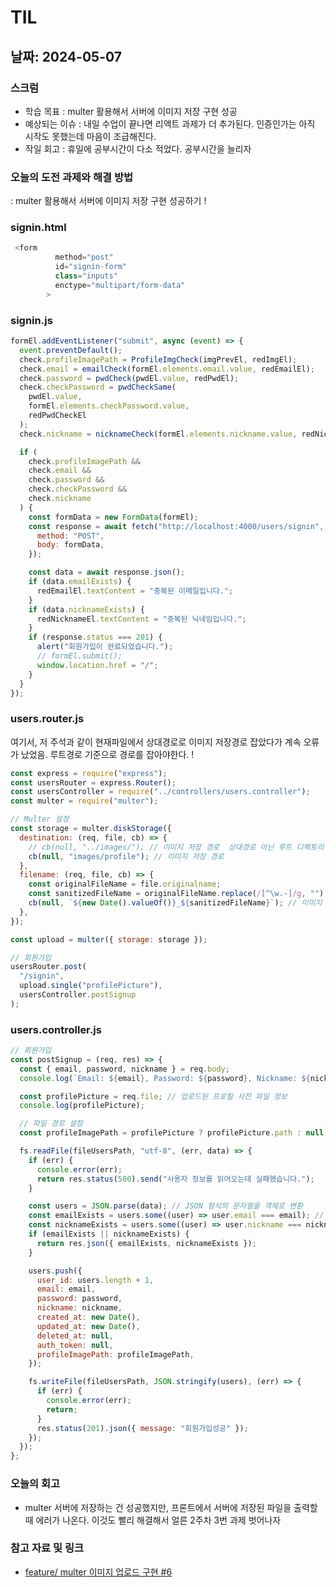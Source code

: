 # TIL

## 날짜: 2024-05-07

### 스크럼

- 학습 목표 : multer 활용해서 서버에 이미지 저장 구현 성공
- 예상되는 이슈 : 내일 수업이 끝나면 리액트 과제가 더 추가된다. 인증인가는 아직 시작도 못했는데 마음이 조급해진다.
- 작일 회고 : 휴일에 공부시간이 다소 적었다. 공부시간을 늘리자

### 오늘의 도전 과제와 해결 방법

: multer 활용해서 서버에 이미지 저장 구현 성공하기 !

### signin.html

```javascript
 <form
          method="post"
          id="signin-form"
          class="inputs"
          enctype="multipart/form-data"
        >
```

### signin.js

```javascript
formEl.addEventListener("submit", async (event) => {
  event.preventDefault();
  check.profileImagePath = ProfileImgCheck(imgPrevEl, redImgEl);
  check.email = emailCheck(formEl.elements.email.value, redEmailEl);
  check.password = pwdCheck(pwdEl.value, redPwdEl);
  check.checkPassword = pwdCheckSame(
    pwdEl.value,
    formEl.elements.checkPassword.value,
    redPwdCheckEl
  );
  check.nickname = nicknameCheck(formEl.elements.nickname.value, redNicknameEl);

  if (
    check.profileImagePath &&
    check.email &&
    check.password &&
    check.checkPassword &&
    check.nickname
  ) {
    const formData = new FormData(formEl);
    const response = await fetch("http://localhost:4000/users/signin", {
      method: "POST",
      body: formData,
    });

    const data = await response.json();
    if (data.emailExists) {
      redEmailEl.textContent = "중복된 이메일입니다.";
    }
    if (data.nicknameExists) {
      redNicknameEl.textContent = "중복된 닉네임입니다.";
    }
    if (response.status === 201) {
      alert("회원가입이 완료되었습니다.");
      // formEl.submit();
      window.location.href = "/";
    }
  }
});
```

### users.router.js

여기서, 저 주석과 같이 현재파일에서 상대경로로 이미지 저장경로 잡았다가 계속 오류가 났었음.
루트경로 기준으로 경로를 잡아야한다. !

```javascript
const express = require("express");
const usersRouter = express.Router();
const usersController = require("../controllers/users.controller");
const multer = require("multer");

// Multer 설정
const storage = multer.diskStorage({
  destination: (req, file, cb) => {
    // cb(null, "../images/"); // 이미지 저장 경로  상대경로 아닌 루트 디렉토리 기준으로 경로 설정
    cb(null, "images/profile"); // 이미지 저장 경로
  },
  filename: (req, file, cb) => {
    const originalFileName = file.originalname;
    const sanitizedFileName = originalFileName.replace(/[^\w.-]/g, ""); //  파일명에 포함된 특수문자나 공백을 제거
    cb(null, `${new Date().valueOf()}_${sanitizedFileName}`); // 이미지 파일명
  },
});

const upload = multer({ storage: storage });

// 회원가입
usersRouter.post(
  "/signin",
  upload.single("profilePicture"),
  usersController.postSignup
);
```

### users.controller.js

```javascript
// 회원가입
const postSignup = (req, res) => {
  const { email, password, nickname } = req.body;
  console.log(`Email: ${email}, Password: ${password}, Nickname: ${nickname}`);

  const profilePicture = req.file; // 업로드된 프로필 사진 파일 정보
  console.log(profilePicture);

  // 파일 경로 설정
  const profileImagePath = profilePicture ? profilePicture.path : null;

  fs.readFile(fileUsersPath, "utf-8", (err, data) => {
    if (err) {
      console.error(err);
      return res.status(500).send("사용자 정보를 읽어오는데 실패했습니다.");
    }

    const users = JSON.parse(data); // JSON 형식의 문자열을 객체로 변환
    const emailExists = users.some((user) => user.email === email); // 중복 이메일 체크
    const nicknameExists = users.some((user) => user.nickname === nickname); // 중복 닉네임 체크
    if (emailExists || nicknameExists) {
      return res.json({ emailExists, nicknameExists });
    }

    users.push({
      user_id: users.length + 1,
      email: email,
      password: password,
      nickname: nickname,
      created_at: new Date(),
      updated_at: new Date(),
      deleted_at: null,
      auth_token: null,
      profileImagePath: profileImagePath,
    });

    fs.writeFile(fileUsersPath, JSON.stringify(users), (err) => {
      if (err) {
        console.error(err);
        return;
      }
      res.status(201).json({ message: "회원가입성공" });
    });
  });
};
```

### 오늘의 회고

- multer 서버에 저장하는 건 성공했지만, 프론트에서 서버에 저장된 파일을 출력할때 에러가 나온다. 이것도 빨리 해결해서 얼른 2주차 3번 과제 벗어나자

### 참고 자료 및 링크

- [feature/ multer 이미지 업로드 구현 #6](https://github.com/100-hours-a-week/5-seny-park-community/pull/6)
